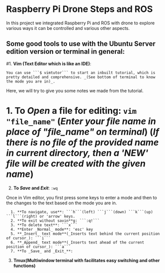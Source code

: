 # Raspberry Pi Drone Steps and ROS
In this project we integrated Raspberry Pi and ROS with drone to explore various ways it can be controlled and various other aspects.

## Some good tools to use with the Ubuntu Server edition version or terminal in general:
#1. **Vim (Text Editor which is like an IDE)**:

    You can use ```$ vimtutor``` to start an inbuilt tutorial, which is pretty detailed and comprehensive. _(See bottom of terminal to know the mode you are in)_. 


   Here, we will try to give you some notes we made from the tutorial.

  # 1. **To _Open_ a file for editing**: ```vim "file_name"``` (_Enter your file name in place of "file_name" on terminal_) (**_If there is no file of the provided name in current directory, then a 'NEW' file will be created with the given name_**)
   2. **To _Save_ and _Exit_**: ```:wq```

   Once in Vim editor, you first press some keys to enter a mode and then to the changes to the text based on the mode you are in.
  
      1. **To navigate, use**: ```h```(left) ```j```(down) ```k```(up) ```l```(right) or 'arrow' keys.  
      2. **To exit without savin**g: ```:q!```
      3. **To delete text**: ```x```
      4. **Enter _Normal_ mode**: 'esc' key
      5. **_Insert_ text mode**(_Inserts text behind the current position of cursor_): ```i```
      6. **_Append_ text mode**(_Inserts text ahead of the current position of cursor_): ```a```
      7. **To _Save_ and _Exit_**:

3. **Tmux(Multiwindow terminal with facilitates easy switching and other functions)**


